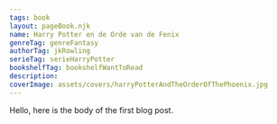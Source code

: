 ```yaml
---
tags: book
layout: pageBook.njk
name: Harry Potter en de Orde van de Fenix
genreTag: genreFantasy
authorTag: jkRowling
serieTag: serieHarryPotter
bookshelfTag: bookshelfWantToRead
description: 
coverImage: assets/covers/harryPotterAndTheOrderOfThePhoenix.jpg
---
```


Hello, here is the body of the first blog post.